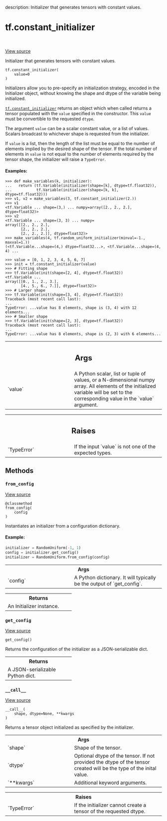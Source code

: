 description: Initializer that generates tensors with constant values.

<div itemscope itemtype="http://developers.google.com/ReferenceObject">
<meta itemprop="name" content="tf.constant_initializer" />
<meta itemprop="path" content="Stable" />
<meta itemprop="property" content="__call__"/>
<meta itemprop="property" content="__init__"/>
<meta itemprop="property" content="from_config"/>
<meta itemprop="property" content="get_config"/>
</div>

# tf.constant_initializer

<!-- Insert buttons and diff -->

<table class="tfo-notebook-buttons tfo-api nocontent" align="left">

</table>

<a target="_blank" class="external" href="/code/stable/tensorflow/python/ops/init_ops_v2.py">View source</a>



Initializer that generates tensors with constant values.

<pre class="devsite-click-to-copy prettyprint lang-py tfo-signature-link">
<code>tf.constant_initializer(
    value=0
)
</code></pre>



<!-- Placeholder for "Used in" -->

Initializers allow you to pre-specify an initialization strategy, encoded in
the Initializer object, without knowing the shape and dtype of the variable
being initialized.

<a href="../tf/constant_initializer.md"><code>tf.constant_initializer</code></a> returns an object which when called returns a tensor
populated with the `value` specified in the constructor. This `value` must be
convertible to the requested `dtype`.

The argument `value` can be a scalar constant value, or a list of
values. Scalars broadcast to whichever shape is requested from the
initializer.

If `value` is a list, then the length of the list must be equal to the number
of elements implied by the desired shape of the tensor. If the total number of
elements in `value` is not equal to the number of elements required by the
tensor shape, the initializer will raise a `TypeError`.

#### Examples:



```
>>> def make_variables(k, initializer):
...   return (tf.Variable(initializer(shape=[k], dtype=tf.float32)),
...           tf.Variable(initializer(shape=[k, k], dtype=tf.float32)))
>>> v1, v2 = make_variables(3, tf.constant_initializer(2.))
>>> v1
<tf.Variable ... shape=(3,) ... numpy=array([2., 2., 2.], dtype=float32)>
>>> v2
<tf.Variable ... shape=(3, 3) ... numpy=
array([[2., 2., 2.],
       [2., 2., 2.],
       [2., 2., 2.]], dtype=float32)>
>>> make_variables(4, tf.random_uniform_initializer(minval=-1., maxval=1.))
(<tf.Variable...shape=(4,) dtype=float32...>, <tf.Variable...shape=(4, 4) ...
```

```
>>> value = [0, 1, 2, 3, 4, 5, 6, 7]
>>> init = tf.constant_initializer(value)
>>> # Fitting shape
>>> tf.Variable(init(shape=[2, 4], dtype=tf.float32))
<tf.Variable ...
array([[0., 1., 2., 3.],
       [4., 5., 6., 7.]], dtype=float32)>
>>> # Larger shape
>>> tf.Variable(init(shape=[3, 4], dtype=tf.float32))
Traceback (most recent call last):
...
TypeError: ...value has 8 elements, shape is (3, 4) with 12 elements...
>>> # Smaller shape
>>> tf.Variable(init(shape=[2, 3], dtype=tf.float32))
Traceback (most recent call last):
...
TypeError: ...value has 8 elements, shape is (2, 3) with 6 elements...
```

<!-- Tabular view -->
 <table class="responsive fixed orange">
<colgroup><col width="214px"><col></colgroup>
<tr><th colspan="2"><h2 class="add-link">Args</h2></th></tr>

<tr>
<td>
`value`
</td>
<td>
A Python scalar, list or tuple of values, or a N-dimensional numpy
array. All elements of the initialized variable will be set to the
corresponding value in the `value` argument.
</td>
</tr>
</table>



<!-- Tabular view -->
 <table class="responsive fixed orange">
<colgroup><col width="214px"><col></colgroup>
<tr><th colspan="2"><h2 class="add-link">Raises</h2></th></tr>

<tr>
<td>
`TypeError`
</td>
<td>
If the input `value` is not one of the expected types.
</td>
</tr>
</table>



## Methods

<h3 id="from_config"><code>from_config</code></h3>

<a target="_blank" class="external" href="/code/stable/tensorflow/python/ops/init_ops_v2.py">View source</a>

<pre class="devsite-click-to-copy prettyprint lang-py tfo-signature-link">
<code>@classmethod</code>
<code>from_config(
    config
)
</code></pre>

Instantiates an initializer from a configuration dictionary.


#### Example:



```python
initializer = RandomUniform(-1, 1)
config = initializer.get_config()
initializer = RandomUniform.from_config(config)
```

<!-- Tabular view -->
 <table class="responsive fixed orange">
<colgroup><col width="214px"><col></colgroup>
<tr><th colspan="2">Args</th></tr>

<tr>
<td>
`config`
</td>
<td>
A Python dictionary.
It will typically be the output of `get_config`.
</td>
</tr>
</table>



<!-- Tabular view -->
 <table class="responsive fixed orange">
<colgroup><col width="214px"><col></colgroup>
<tr><th colspan="2">Returns</th></tr>
<tr class="alt">
<td colspan="2">
An Initializer instance.
</td>
</tr>

</table>



<h3 id="get_config"><code>get_config</code></h3>

<a target="_blank" class="external" href="/code/stable/tensorflow/python/ops/init_ops_v2.py">View source</a>

<pre class="devsite-click-to-copy prettyprint lang-py tfo-signature-link">
<code>get_config()
</code></pre>

Returns the configuration of the initializer as a JSON-serializable dict.


<!-- Tabular view -->
 <table class="responsive fixed orange">
<colgroup><col width="214px"><col></colgroup>
<tr><th colspan="2">Returns</th></tr>
<tr class="alt">
<td colspan="2">
A JSON-serializable Python dict.
</td>
</tr>

</table>



<h3 id="__call__"><code>__call__</code></h3>

<a target="_blank" class="external" href="/code/stable/tensorflow/python/ops/init_ops_v2.py">View source</a>

<pre class="devsite-click-to-copy prettyprint lang-py tfo-signature-link">
<code>__call__(
    shape, dtype=None, **kwargs
)
</code></pre>

Returns a tensor object initialized as specified by the initializer.


<!-- Tabular view -->
 <table class="responsive fixed orange">
<colgroup><col width="214px"><col></colgroup>
<tr><th colspan="2">Args</th></tr>

<tr>
<td>
`shape`
</td>
<td>
Shape of the tensor.
</td>
</tr><tr>
<td>
`dtype`
</td>
<td>
Optional dtype of the tensor. If not provided the dtype of the
tensor created will be the type of the inital value.
</td>
</tr><tr>
<td>
`**kwargs`
</td>
<td>
Additional keyword arguments.
</td>
</tr>
</table>



<!-- Tabular view -->
 <table class="responsive fixed orange">
<colgroup><col width="214px"><col></colgroup>
<tr><th colspan="2">Raises</th></tr>

<tr>
<td>
`TypeError`
</td>
<td>
If the initializer cannot create a tensor of the requested
dtype.
</td>
</tr>
</table>





